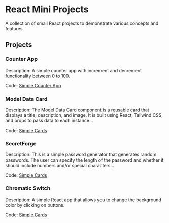 # React Mini Projects

A collection of small React projects to demonstrate various concepts and features.

## Projects

### Counter App
Description: A simple counter app with increment and decrement functionality between 0 to 100.

Code: [Simple Counter App](../../tree/Counter)

### Model Data Card
Description: The Model Data Card component is a reusable card that displays a title, description, and image. It is built using React, Tailwind CSS, and props to pass data to each instance...

Code: [Simple Cards](../../tree/Card)

### SecretForge
Description: This is a simple password generator that generates random passwords. The user can specify the length of the password and whether it should include numbers and/or special characters...

Code: [Simple Cards](../../tree/Password-Generator)

### Chromatic Switch

Description: A simple React app that allows you to change the background color by clicking on buttons.

Code: [Simple Cards](../../tree/Colorchanger)
